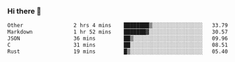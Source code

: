 ### Hi there 👋

<!--
**WShiBin/WShiBin** is a ✨ _special_ ✨ repository because its `README.md` (this file) appears on your GitHub profile.

Here are some ideas to get you started:

- 🔭 I’m currently working on ...
- 🌱 I’m currently learning ...
- 👯 I’m looking to collaborate on ...
- 🤔 I’m looking for help with ...
- 💬 Ask me about ...
- 📫 How to reach me: ...
- 😄 Pronouns: ...
- ⚡ Fun fact: ...
-->

<!--START_SECTION:waka-->

```txt
Other                2 hrs 4 mins    ████████▒░░░░░░░░░░░░░░░░   33.79 %
Markdown             1 hr 52 mins    ███████▓░░░░░░░░░░░░░░░░░   30.57 %
JSON                 36 mins         ██▒░░░░░░░░░░░░░░░░░░░░░░   09.96 %
C                    31 mins         ██░░░░░░░░░░░░░░░░░░░░░░░   08.51 %
Rust                 19 mins         █▒░░░░░░░░░░░░░░░░░░░░░░░   05.40 %
```

<!--END_SECTION:waka-->
